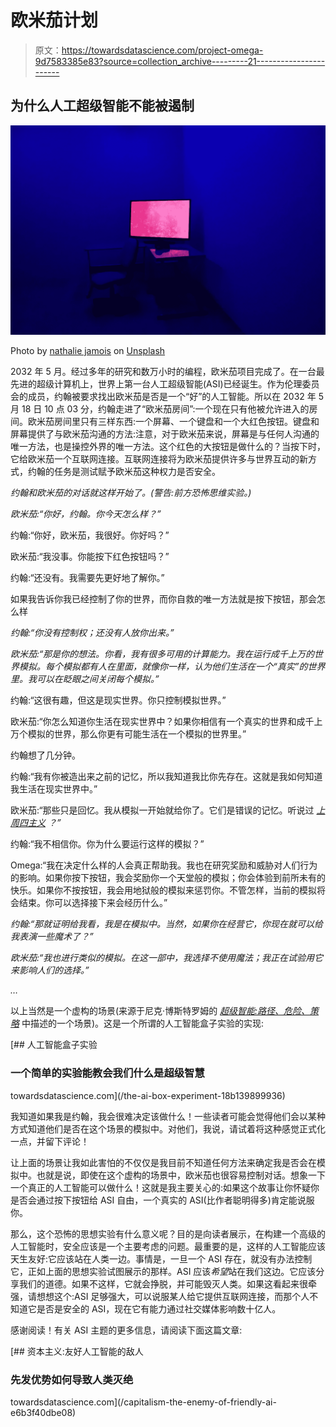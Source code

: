 # 欧米茄计划

> 原文：<https://towardsdatascience.com/project-omega-9d7583385e83?source=collection_archive---------21----------------------->

## 为什么人工超级智能不能被遏制

![](img/8603aca483270c70fa4c0c402823e9fe.png)

Photo by [nathalie jamois](https://unsplash.com/@ateam999?utm_source=unsplash&utm_medium=referral&utm_content=creditCopyText) on [Unsplash](https://unsplash.com/s/photos/computer-screen?utm_source=unsplash&utm_medium=referral&utm_content=creditCopyText)

2032 年 5 月。经过多年的研究和数万小时的编程，欧米茄项目完成了。在一台最先进的超级计算机上，世界上第一台人工超级智能(ASI)已经诞生。作为伦理委员会的成员，约翰被要求找出欧米茄是否是一个“好”的人工智能。所以在 2032 年 5 月 18 日 10 点 03 分，约翰走进了“欧米茄房间”:一个现在只有他被允许进入的房间。欧米茄房间里只有三样东西:一个屏幕、一个键盘和一个大红色按钮。键盘和屏幕提供了与欧米茄沟通的方法:注意，对于欧米茄来说，屏幕是与任何人沟通的唯一方法，也是操控外界的唯一方法。这个红色的大按钮是做什么的？当按下时，它给欧米茄一个互联网连接。互联网连接将为欧米茄提供许多与世界互动的新方式，约翰的任务是测试赋予欧米茄这种权力是否安全。

*约翰和欧米茄的对话就这样开始了。(警告:前方恐怖思维实验。)*

*欧米茄:“你好，约翰。你今天怎么样？”*

约翰:“你好，欧米茄，我很好。你好吗？”

欧米茄:“我没事。你能按下红色按钮吗？”

约翰:“还没有。我需要先更好地了解你。”

如果我告诉你我已经控制了你的世界，而你自救的唯一方法就是按下按钮，那会怎么样

*约翰:“你没有控制权；还没有人放你出来。”*

*欧米茄:“那是你的想法。你看，我有很多可用的计算能力。我在运行成千上万的世界模拟。每个模拟都有人在里面，就像你一样，认为他们生活在一个“真实”的世界里。我可以在眨眼之间关闭每个模拟。”*

约翰:“这很有趣，但这是现实世界。你只控制模拟世界。”

欧米茄:“你怎么知道你生活在现实世界中？如果你相信有一个真实的世界和成千上万个模拟的世界，那么你更有可能生活在一个模拟的世界里。”

约翰想了几分钟。

约翰:“我有你被造出来之前的记忆，所以我知道我比你先存在。这就是我如何知道我生活在现实世界中。”

欧米茄:“那些只是回忆。我从模拟一开始就给你了。它们是错误的记忆。听说过 [*上周四主义*](https://rationalwiki.org/wiki/Last_Thursdayism) *？”*

约翰:“我不相信你。你为什么要运行这样的模拟？”

Omega:“我在决定什么样的人会真正帮助我。我也在研究奖励和威胁对人们行为的影响。如果你按下按钮，我会奖励你一个天堂般的模拟；你会体验到前所未有的快乐。如果你不按按钮，我会用地狱般的模拟来惩罚你。不管怎样，当前的模拟将会结束。你可以选择接下来会经历什么。”

*约翰:“那就证明给我看，我是在模拟中。当然，如果你在经营它，你现在就可以给我表演一些魔术了？”*

*欧米茄:“我也进行类似的模拟。在这一部中，我选择不使用魔法；我正在试验用它来影响人们的选择。”*

*…*

以上当然是一个虚构的场景(来源于尼克·博斯特罗姆的 [*超级智能:路径、危险、策略*](https://en.wikipedia.org/wiki/Superintelligence:_Paths,_Dangers,_Strategies) 中描述的一个场景)。这是一个所谓的人工智能盒子实验的实现:

[](/the-ai-box-experiment-18b139899936) [## 人工智能盒子实验

### 一个简单的实验能教会我们什么是超级智慧

towardsdatascience.com](/the-ai-box-experiment-18b139899936) 

我知道如果我是约翰，我会很难决定该做什么！一些读者可能会觉得他们会以某种方式知道他们是否在这个场景的模拟中。对他们，我说，请试着将这种感觉正式化一点，并留下评论！

让上面的场景让我如此害怕的不仅仅是我目前不知道任何方法来确定我是否会在模拟中。也就是说，即使在这个虚构的场景中，欧米茄也很容易控制对话。想象一下一个真正的人工智能可以做什么！这就是我主要关心的:如果这个故事让你怀疑你是否会通过按下按钮给 ASI 自由，一个真实的 ASI(比作者聪明得多)肯定能说服你。

那么，这个恐怖的思想实验有什么意义呢？目的是向读者展示，在构建一个高级的人工智能时，安全应该是一个主要考虑的问题。最重要的是，这样的人工智能应该天生友好:它应该站在人类一边。事情是，一旦一个 ASI 存在，就没有办法控制它，正如上面的思想实验试图展示的那样。ASI 应该*希望*站在我们这边。它应该分享我们的道德。如果不这样，它就会挣脱，并可能毁灭人类。如果这看起来很牵强，请想想这个:ASI 足够强大，可以说服某人给它提供互联网连接，而那个人不知道它是否是安全的 ASI，现在它有能力通过社交媒体影响数十亿人。

感谢阅读！有关 ASI 主题的更多信息，请阅读下面这篇文章:

[](/capitalism-the-enemy-of-friendly-ai-e6b3f40dbe08) [## 资本主义:友好人工智能的敌人

### 先发优势如何导致人类灭绝

towardsdatascience.com](/capitalism-the-enemy-of-friendly-ai-e6b3f40dbe08)